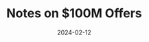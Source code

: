 ---
layout: layouts/list
eleventyNavigation:
  key: read-book-100m-offer
  title: Notes on $100M Offers
  parent: read
eleventyComputed:
  collectionKey: read-book-100m-offer
title: Notes on $100M Offers
date: 2024-02-12
---